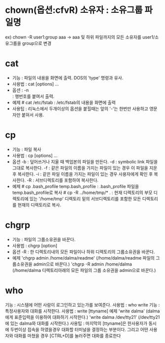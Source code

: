 # chown(옵션:cfvR) 소유자 : 소유그룹 파일명
ex) chown -R user1:group aaa -> aaa 및 하위 파일까지의 모든 소유자를 user1/소유그룹을 group으로 변경

# cat
- 기능    : 파일의 내용을 화면에 출력. DOS의 'type' 명령과 유사. 
- 사용법  : cat [options] … 
- 옵션    : -n      
        : 행번호를 붙여서 출력. 
- 예제    # cat /etc/fstab 
        : /etc/fstab의 내용을 화면에 출력 
- 사용팁  : 리눅스에서 두개이상의 옵션을 붙힐때는 앞의 '-'는 한번만 사용하고 
          영문자만 붙혀서 사용. 

# cp
- 기능    : 파일 복사 
- 사용법  : cp [options] … 
- 옵션 
        -b  : 덮어쓰거나 지울 때 백업본의 파일을 만든다. 
        -d  : symbolic link 파일을 그대로 복사한다. 
        -f  : 같은 파일의 이름을 가지는 파일이 있는 경우 이 파일을 지운 후 복사한다. 
        -i  : 같은 파일 이름을 가지는 파일이 있는 경우 사용자에게 확인 후 복사한다. 
        -R  : 서브디렉토리를 포함하여 복사한다. 
- 예제 
        # cp .bash_profile temp.bash_profile 
        : .bash_profile 파일을 temp.bash_profile로 복사 
        # cp -R ../home/tmp/* . 
        : 현재 디렉토리의 부모 디렉토리에 있는 '/home/tmp' 디렉토리 밑의 서브디렉토리를 
          포함한 모든 디렉토리를 현재의 디렉토리로 복사. 
          
# chgrp

- 기능    : 파일의 그룹소유권을 바꾼다. 
- 사용법  : chgrp [option] 
- 옵션 
        -R : 한 디렉토리내의 모든 파일이나 하위 디렉토리의 그룹소유권을 바꾼다. 
- 예제 
        'chgrp admin /home/dalma/readme' 
        (/home/dalma/readme 파일의 그룹소유권을 admin으로 바꾼다.) 
        'chgrp -R admin /home/dalma 
        (/home/dalma 디렉토리아래의 모든 파일의 그룹 소유권을 admin으로 바꾼다.) 
        
# who
기능    : 시스템에 어떤 사람이 로그인하고 있는가를 보여준다. 
사용법  : who 
          write 
기능    : 특정사용자와 대화를 시작한다. 
사용법  : write [ttyname] 
예제 
        'write dalma' 
        (dalma에게 표준입력을 이용하여 대화하기 시작한다.) 
        'write dalma /dev/tty21' 
        (/dev/tty21에 있는 dalma와 대화를 시작한다.) 
사용팁  : 마지막의 [ttyname]은 한사용자가 동시에 두번이상 접속을 하였을경우 
          대화할 터미널을 결정하는 부분이다. 
          그리고 어떤 사용자와 대화를 마쳤을 경우 [CTRL+D]를 눌러주면 대화를 종료한다


